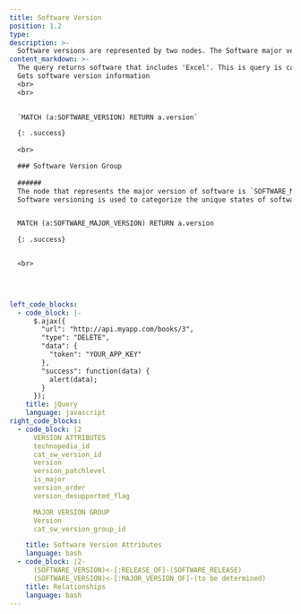```yaml
---
title: Software Version
position: 1.2
type: 
description: >-
  Software versions are represented by two nodes. The Software major version represents the major version attributes and the software version represents the attributes that are associated with child versions of the parent major version. The relationship bewtween the nodes is `MAJOR_VERSION_OF` which point to `SOFTWARE_VERSION` from `SOFTWARE_MAJOR_VERSION`
content_markdown: >-
  The query returns software that includes 'Excel'. This is query is case sensitive.
  Gets software version information
  <br>
  <br>
  

  `MATCH (a:SOFTWARE_VERSION) RETURN a.version`

  {: .success} 
  
  <br>

  ### Software Version Group
  
  ######
  The node that represents the major version of software is `SOFTWARE_MAJOR_VERSION`.
  Software versioning is used to categorize the unique states of software as it is developed and released. The version identifier might be a word, or a number, or inlcude both. For example, version 1.0 is often used to represent the initial release of a software product.


  MATCH (a:SOFTWARE_MAJOR_VERSION) RETURN a.version

  {: .success} 


  <br>
  


  
left_code_blocks:
  - code_block: |-
      $.ajax({
        "url": "http://api.myapp.com/books/3",
        "type": "DELETE",
        "data": {
          "token": "YOUR_APP_KEY"
        },
        "success": function(data) {
          alert(data);
        }
      });
    title: jQuery
    language: javascript
right_code_blocks:
  - code_block: |2
      VERSION ATTRIBUTES
      technopedia_id
      cat_sw_version_id
      version
      version_patchlevel
      is_major
      version_order
      version_desupported_flag

      MAJOR VERSION GROUP
      Version
      cat_sw_version_group_id

    title: Software Version Attributes
    language: bash
  - code_block: |2-
      (SOFTWARE_VERSION)<-[:RELEASE_OF]-(SOFTWARE_RELEASE)
      (SOFTWARE_VERSION)<-[:MAJOR_VERSION_OF]-(to be determined)
    title: Relationships
    language: bash
---
```


